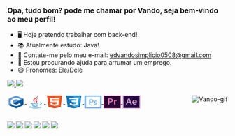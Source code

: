 ### Opa, tudo bom? pode me chamar por Vando, seja bem-vindo ao meu perfil!

- 🖥️ Hoje pretendo trabalhar com back-end!
- 📚 Atualmente estudo: Java!
- 📧 Contate-me pelo meu e-mail: edvandosimplicio0508@gmail.com
- 🤔 Estou procurando ajuda para arrumar um emprego.
- 😄 Pronomes: Ele/Dele
 <div>
  <a href="https://github.com/vandosilv0508">
  <img height="180em" src="https://github-readme-stats.vercel.app/api?username=vandosilv0508&show_icons=true&theme=github_dark&include_all_commits=true&count_private=true"/>
  <img height="180em" src="https://github-readme-stats.vercel.app/api/top-langs/?username=vandosilv0508&layout=compact&langs_count=7&theme=github_dark"/>
</div>
<div style="display: inline_block"><br>
  <img align="center" alt="Vando-C" height="30" width="40" src="https://raw.githubusercontent.com/devicons/devicon/master/icons/c/c-original.svg">
  <img align="center" alt="Vando-Java" height="30" width="40" src="https://raw.githubusercontent.com/devicons/devicon/master/icons/java/java-original.svg">
  <img align="center" alt="Vando-HTML" height="30" width="40" src="https://raw.githubusercontent.com/devicons/devicon/master/icons/html5/html5-original.svg">
  <img align="center" alt="Vando-CSS" height="30" width="40" src="https://raw.githubusercontent.com/devicons/devicon/master/icons/css3/css3-original.svg">
  <img align="center" alt="Vando-Ps" height="30" width="40" src="https://raw.githubusercontent.com/devicons/devicon/master/icons/photoshop/photoshop-line.svg">
  <img align="center" alt="Vando-Pr" height="30" width="40" src="https://raw.githubusercontent.com/devicons/devicon/master/icons/premierepro/premierepro-original.svg">
  <img align="center" alt="Vando-Ae" height="30" width="40" src="https://raw.githubusercontent.com/devicons/devicon/master/icons/aftereffects/aftereffects-original.svg">
  <img align="right" alt="Vando-gif" src="">
</div>
  
  ##
  
<div>
<a href="https://www.linkedin.com/in/edvando-simplício-387806210/" target="_blank"><img src="https://img.shields.io/badge/-LinkedIn-%230077B5?style=for-the-badge&logo=linkedin&logoColor=white" target="_blank"></a>
<a href = "mailto:vandosilva.0508@gmail.com"><img src="https://img.shields.io/badge/Gmail-D14836?style=for-the-badge&logo=gmail&logoColor=white" target="_blank"></a>
<a href = "mailto:vandosilva.0508@outlook.com"><img src="https://img.shields.io/badge/Microsoft_Outlook-0078D4?style=for-the-badge&logo=microsoft-outlook&logoColor=white" target="_blank"></a>
<a href="https://t.me/vandosilva0508" target="_blank"><img src="https://img.shields.io/badge/Telegram-2CA5E0?style=for-the-badge&logo=telegram&logoColor=white" target="_blank"></a>
<a href="https://www.instagram.com/obser.vando/" target="_blank"><img src="https://img.shields.io/badge/-Instagram-%23E4405F?style=for-the-badge&logo=instagram&logoColor=white" target="_blank"></a>
<a href="https://discord.gg/ZMBSu5ur" target="_blank"><img src="https://img.shields.io/badge/Discord-7289DA?style=for-the-badge&logo=discord&logoColor=white" target="_blank"></a> 
 <div>
